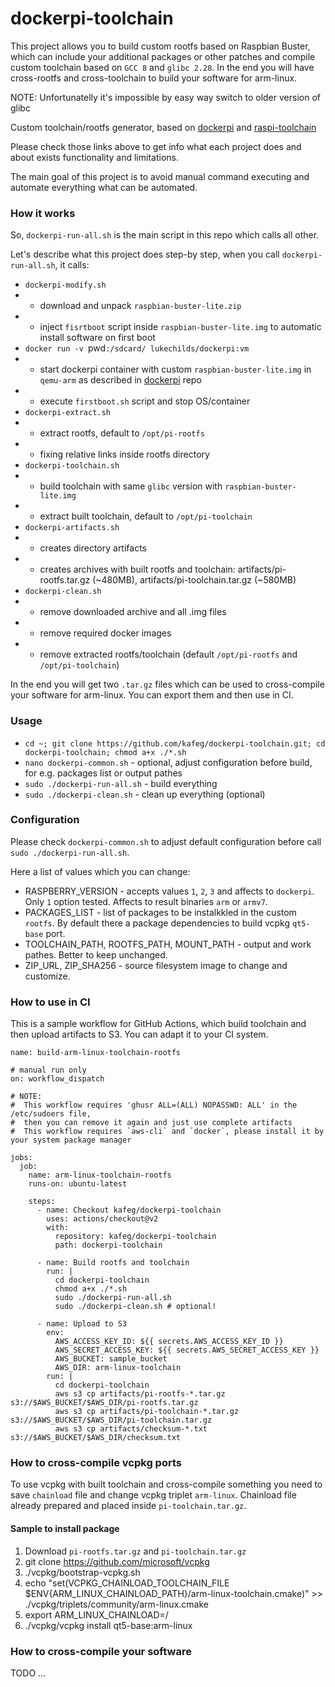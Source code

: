 # dockerpi-toolchain

This project allows you to build custom rootfs based on Raspbian Buster, which can include your additional packages or other patches and compile custom toolchain based on `GCC 8` and `glibc 2.28`. In the end you will have cross-rootfs and cross-toolchain to build your software for arm-linux.

NOTE: Unfortunatelly it's impossible by easy way switch to older version of glibc 

Custom toolchain/rootfs generator, based on [dockerpi](https://github.com/lukechilds/dockerpi) and [raspi-toolchain](https://github.com/Pro/raspi-toolchain)

Please check those links above to get info what each project does and about exists functionality and limitations.

The main goal of this project is to avoid manual command executing and automate everything what can be automated.

### How it works
So, `dockerpi-run-all.sh` is the main script in this repo which calls all other.

Let's describe what this project does step-by step, when you call `dockerpi-run-all.sh`, it calls:
- `dockerpi-modify.sh`
- - download and unpack `raspbian-buster-lite.zip`
- - inject `fisrtboot` script inside `raspbian-buster-lite.img` to automatic install software on first boot
- `docker run -v `pwd`:/sdcard/ lukechilds/dockerpi:vm`
- - start dockerpi container with custom `raspbian-buster-lite.img` in `qemu-arm` as described in [dockerpi](https://github.com/lukechilds/dockerpi) repo
- - execute `firstboot.sh` script and stop OS/container
- `dockerpi-extract.sh` 
- - extract rootfs, default to `/opt/pi-rootfs`
- - fixing relative links inside rootfs directory
- `dockerpi-toolchain.sh` 
- - build toolchain with same `glibc` version with `raspbian-buster-lite.img`
- - extract built toolchain, default to `/opt/pi-toolchain`
- `dockerpi-artifacts.sh`
- - creates directory artifacts
- - creates archives with built rootfs and toolchain: artifacts/pi-rootfs.tar.gz (~480MB), artifacts/pi-toolchain.tar.gz (~580MB)
- `dockerpi-clean.sh`
- - remove downloaded archive and all .img files
- - remove required docker images
- - remove extracted rootfs/toolchain (default `/opt/pi-rootfs` and `/opt/pi-toolchain`)

In the end you will get two `.tar.gz` files which can be used to cross-compile your software for arm-linux. You can export them and then use in CI.

### Usage
- `cd ~; git clone https://github.com/kafeg/dockerpi-toolchain.git; cd dockerpi-toolchain; chmod a+x ./*.sh`
- `nano dockerpi-common.sh` - optional, adjust configuration before build, for e.g. packages list or output pathes
- `sudo ./dockerpi-run-all.sh` - build everything
- `sudo ./dockerpi-clean.sh` - clean up everything (optional)

### Configuration

Please check `dockerpi-common.sh` to adjust default configuration before call `sudo ./dockerpi-run-all.sh`.

Here a list of values which you can change:
- RASPBERRY_VERSION - accepts values `1`, `2`, `3` and affects to `dockerpi`. Only `1` option tested. Affects to result binaries `arm` or `armv7`.
- PACKAGES_LIST - list of packages to be instalkkled in the custom `rootfs`. By default there a package dependencies to build vcpkg `qt5-base` port.
- TOOLCHAIN_PATH, ROOTFS_PATH, MOUNT_PATH - output and work pathes. Better to keep unchanged.
- ZIP_URL, ZIP_SHA256 - source filesystem image to change and customize.

### How to use in CI

This is a sample workflow for GitHub Actions, which build toolchain and then upload artifacts to S3. You can adapt it to your CI system.

```
name: build-arm-linux-toolchain-rootfs

# manual run only
on: workflow_dispatch

# NOTE: 
#  This workflow requires 'ghusr ALL=(ALL) NOPASSWD: ALL' in the /etc/sudoers file, 
#  then you can remove it again and just use complete artifacts
#  This workflow requires `aws-cli` and `docker`, please install it by your system package manager

jobs:
  job:
    name: arm-linux-toolchain-rootfs
    runs-on: ubuntu-latest

    steps:
      - name: Checkout kafeg/dockerpi-toolchain
        uses: actions/checkout@v2
        with:
          repository: kafeg/dockerpi-toolchain
          path: dockerpi-toolchain

      - name: Build rootfs and toolchain
        run: |
          cd dockerpi-toolchain
          chmod a+x ./*.sh
          sudo ./dockerpi-run-all.sh
          sudo ./dockerpi-clean.sh # optional!

      - name: Upload to S3
        env:
          AWS_ACCESS_KEY_ID: ${{ secrets.AWS_ACCESS_KEY_ID }}
          AWS_SECRET_ACCESS_KEY: ${{ secrets.AWS_SECRET_ACCESS_KEY }}
          AWS_BUCKET: sample_bucket
          AWS_DIR: arm-linux-toolchain
        run: |
          cd dockerpi-toolchain
          aws s3 cp artifacts/pi-rootfs-*.tar.gz s3://$AWS_BUCKET/$AWS_DIR/pi-rootfs.tar.gz
          aws s3 cp artifacts/pi-toolchain-*.tar.gz s3://$AWS_BUCKET/$AWS_DIR/pi-toolchain.tar.gz
          aws s3 cp artifacts/checksum-*.txt s3://$AWS_BUCKET/$AWS_DIR/checksum.txt
```

### How to cross-compile vcpkg ports

To use vcpkg with built toolchain and cross-compile something you need to save `chainload` file and change vcpkg triplet `arm-linux`. Chainload file already prepared and placed inside `pi-toolchain.tar.gz`.

#### Sample to install package
1. Download `pi-rootfs.tar.gz` and `pi-toolchain.tar.gz`
2. git clone https://github.com/microsoft/vcpkg
3. ./vcpkg/bootstrap-vcpkg.sh
4. echo "set(VCPKG_CHAINLOAD_TOOLCHAIN_FILE $ENV{ARM_LINUX_CHAINLOAD_PATH}/arm-linux-toolchain.cmake)" >> ./vcpkg/triplets/community/arm-linux.cmake
5. export ARM_LINUX_CHAINLOAD=/
6. ./vcpkg/vcpkg install qt5-base:arm-linux

### How to cross-compile your software

TODO ...
